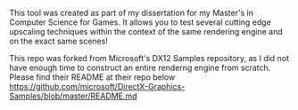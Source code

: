 This tool was created as part of my dissertation for my Master's in Computer Science for Games. It allows you to test several cutting edge upscaling techniques within the context of the same rendering engine and on the exact same scenes!

This repo was forked from Microsoft's DX12 Samples repository, as I did not have enough time to construct an entire renderng engine from scratch. Please find their README at their repo below
https://github.com/microsoft/DirectX-Graphics-Samples/blob/master/README.md
